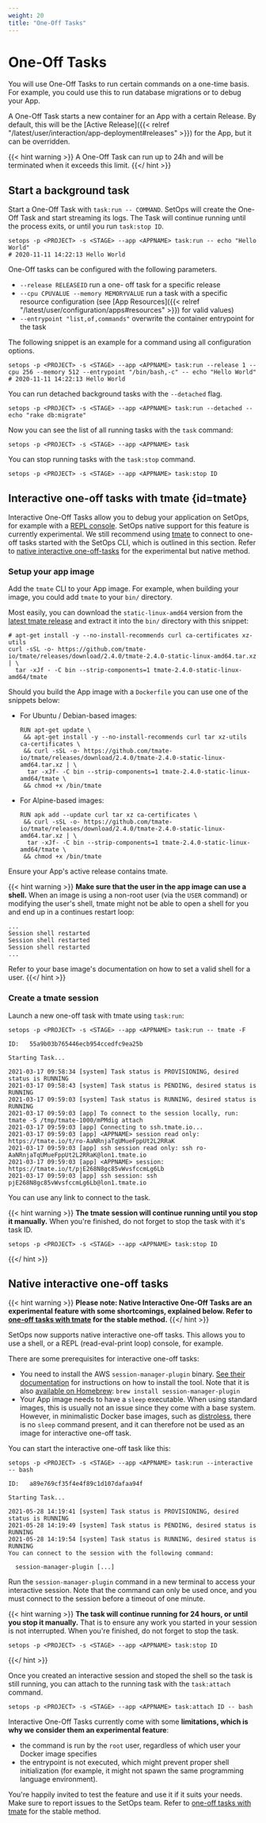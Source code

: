 ```yaml
---
weight: 20
title: "One-Off Tasks"
---
```

# One-Off Tasks

You will use One-Off Tasks to run certain commands on a one-time basis. For example, you could use this to run database migrations or to debug your App.

A One-Off Task starts a new container for an App with a certain Release. By default, this will be the [Active Release]({{< relref "/latest/user/interaction/app-deployment#releases" >}}) for the App, but it can be overridden.

{{< hint warning >}}
A One-Off Task can run up to 24h and will be terminated when it exceeds this limit.
{{</ hint >}}

## Start a background task

Start a One-Off Task with `task:run -- COMMAND`. SetOps will create the One-Off Task and start streaming its logs. The Task will continue running until the process exits, or until you run `task:stop ID`.

```shell
setops -p <PROJECT> -s <STAGE> --app <APPNAME> task:run -- echo "Hello World"
# 2020-11-11 14:22:13 Hello World
```

One-Off tasks can be configured with the following parameters.
- `--release RELEASEID` run a one- off task for a specific release
- `--cpu CPUVALUE --memory MEMORYVALUE` run a task with a specific resource configuration (see [App Resources]({{< relref "/latest/user/configuration/apps#resources" >}}) for valid values)
- `--entrypoint "list,of,commands"` overwrite the container entrypoint for the task

The following snippet is an example for a command using all configuration options.
```shell
setops -p <PROJECT> -s <STAGE> --app <APPNAME> task:run --release 1 --cpu 256 --memory 512 --entrypoint "/bin/bash,-c" -- echo "Hello World"
# 2020-11-11 14:22:13 Hello World
```

You can run detached background tasks with the `--detached` flag.
```shell
setops -p <PROJECT> -s <STAGE> --app <APPNAME> task:run --detached -- echo "rake db:migrate"
```

Now you can see the list of all running tasks with the `task` command:
```shell
setops -p <PROJECT> -s <STAGE> --app <APPNAME> task
```
You can stop running tasks with the `task:stop` command.
```shell
setops -p <PROJECT> -s <STAGE> --app <APPNAME> task:stop ID
```
## Interactive one-off tasks with tmate {id=tmate}

Interactive One-Off Tasks allow you to debug your application on SetOps, for example with a  [REPL console](https://en.wikipedia.org/wiki/Read%E2%80%93eval%E2%80%93print_loop).
SetOps native support for this feature is currently experimental. We still recommend using [tmate](https://tmate.io) to connect to one-off tasks started with the SetOps CLI, which is outlined in this section. Refer to [native interactive one-off-tasks](#native-interactive-one-off-tasks) for the experimental but native method.

### Setup your app image

Add the `tmate` CLI to your App image. For example, when building your image, you could add `tmate` to your `bin/` directory.

Most easily, you can download the `static-linux-amd64` version from the [latest tmate release](https://github.com/tmate-io/tmate/releases/tag/2.4.0) and extract it into the `bin/` directory with this snippet:

```shell
# apt-get install -y --no-install-recommends curl ca-certificates xz-utils
curl -sSL -o- https://github.com/tmate-io/tmate/releases/download/2.4.0/tmate-2.4.0-static-linux-amd64.tar.xz | \
  tar -xJf - -C bin --strip-components=1 tmate-2.4.0-static-linux-amd64/tmate
```

Should you build the App image with a `Dockerfile` you can use one of the snippets below:

* For Ubuntu / Debian-based images:

  ```docker
  RUN apt-get update \
   && apt-get install -y --no-install-recommends curl tar xz-utils ca-certificates \
   && curl -sSL -o- https://github.com/tmate-io/tmate/releases/download/2.4.0/tmate-2.4.0-static-linux-amd64.tar.xz | \
    tar -xJf- -C bin --strip-components=1 tmate-2.4.0-static-linux-amd64/tmate \
   && chmod +x /bin/tmate
  ```

* For Alpine-based images:

  ```docker
  RUN apk add --update curl tar xz ca-certificates \
   && curl -sSL -o- https://github.com/tmate-io/tmate/releases/download/2.4.0/tmate-2.4.0-static-linux-amd64.tar.xz | \
    tar -xJf- -C bin --strip-components=1 tmate-2.4.0-static-linux-amd64/tmate \
   && chmod +x /bin/tmate
  ```

Ensure your App's active release contains tmate.

{{< hint warning >}}
**Make sure that the user in the app image can use a shell.**
When an image is using a non-root user (via the `USER` command) or modifying the user's shell, tmate might not be able to open a shell for you and end up in a continues restart loop:
```
...
Session shell restarted
Session shell restarted
Session shell restarted
...
```
Refer to your base image's documentation on how to set a valid shell for a user.
{{</ hint >}}

### Create a tmate session

Launch a new one-off task with tmate using `task:run`:

```shell
setops -p <PROJECT> -s <STAGE> --app <APPNAME> task:run -- tmate -F
```
```
ID:   55a9b03b765446ecb954ccedfc9ea25b

Starting Task...

2021-03-17 09:58:34 [system] Task status is PROVISIONING, desired status is RUNNING
2021-03-17 09:58:43 [system] Task status is PENDING, desired status is RUNNING
2021-03-17 09:59:03 [system] Task status is RUNNING, desired status is RUNNING
2021-03-17 09:59:03 [app] To connect to the session locally, run: tmate -S /tmp/tmate-1000/mPMdig attach
2021-03-17 09:59:03 [app] Connecting to ssh.tmate.io...
2021-03-17 09:59:03 [app] <APPNAME> session read only: https://tmate.io/t/ro-AaNRnjaTqUMueFppUt2L2RRaK
2021-03-17 09:59:03 [app] ssh session read only: ssh ro-AaNRnjaTqUMueFppUt2L2RRaK@lon1.tmate.io
2021-03-17 09:59:03 [app] <APPNAME> session: https://tmate.io/t/pjE268N8gc85vWvsfccmLg6Lb
2021-03-17 09:59:03 [app] ssh session: ssh pjE268N8gc85vWvsfccmLg6Lb@lon1.tmate.io
```

You can use any link to connect to the task.

{{< hint warning >}}
**The tmate session will continue running until you stop it manually.**
When you're finished, do not forget to stop the task with it's task ID.
```shell
setops -p <PROJECT> -s <STAGE> --app <APPNAME> task:stop ID
```
{{</ hint >}}

## Native interactive one-off tasks

{{< hint warning >}}
**Please note: Native Interactive One-Off Tasks are an experimental feature with some shortcomings, explained below. Refer to [one-off tasks with tmate](#tmate) for the stable method.**
{{</ hint >}}

SetOps now supports native interactive one-off tasks. This allows you to use a shell, or a REPL (read-eval-print loop) console, for example.

There are some prerequisites for interactive one-off tasks:

* You need to install the AWS `session-manager-plugin` binary. [See their documentation](https://docs.aws.amazon.com/systems-manager/latest/userguide/session-manager-working-with-install-plugin.html) for instructions on how to install the tool. Note that it is also [available on Homebrew](https://formulae.brew.sh/cask/session-manager-plugin): `brew install session-manager-plugin`
* Your App image needs to have a `sleep` executable. When using standard images, this is usually not an issue since they come with a base system. However, in minimalistic Docker base images, such as [distroless](https://github.com/GoogleContainerTools/distroless), there is no `sleep` command present, and it can therefore not be used as an image for interactive one-off task.

You can start the interactive one-off task like this:

```shell
setops -p <PROJECT> -s <STAGE> --app <APPNAME> task:run --interactive -- bash
```

```
ID:   a89e769cf35f4e4f89c1d107dafaa94f

Starting Task...

2021-05-28 14:19:41 [system] Task status is PROVISIONING, desired status is RUNNING
2021-05-28 14:19:49 [system] Task status is PENDING, desired status is RUNNING
2021-05-28 14:19:54 [system] Task status is RUNNING, desired status is RUNNING
You can connect to the session with the following command:

  session-manager-plugin [...]
```

Run the `session-manager-plugin` command in a new terminal to access your interactive session. Note that the command can only be used once, and you must connect to the session before a timeout of one minute.

{{< hint warning >}}
**The task will continue running for 24 hours, or until you stop it manually.**
That is to ensure any work you started in your session is not interrupted. When you're finished, do not forget to stop the task.
```shell
setops -p <PROJECT> -s <STAGE> --app <APPNAME> task:stop ID
```
{{</ hint >}}

Once you created an interactive session and stoped the shell so the task is still running, you can attach to the running task with the `task:attach` command.
```shell
setops -p <PROJECT> -s <STAGE> --app <APPNAME> task:attach ID -- bash
```

Interactive One-Off Tasks currently come with some **limitations, which is why we consider them an experimental feature**:

* the command is run by the `root` user, regardless of which user your Docker image specifies
* the entrypoint is not executed, which might prevent proper shell initialization (for example, it might not spawn the same programming language environment).

You're happily invited to test the feature and use it if it suits your needs. Make sure to report issues to the SetOps team. Refer to [one-off tasks with tmate](#tmate) for the stable method.
